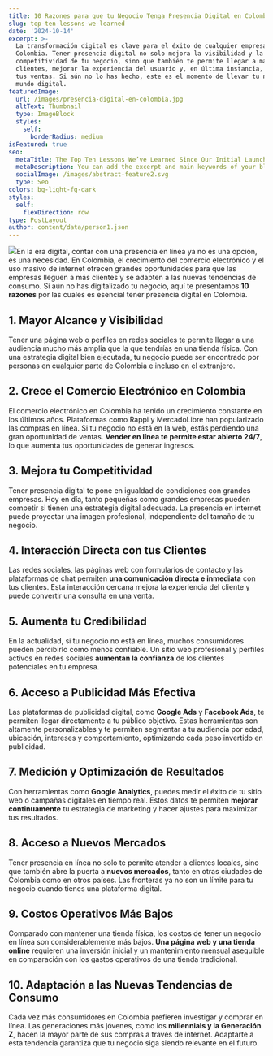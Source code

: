 ```yaml
---
title: 10 Razones para que tu Negocio Tenga Presencia Digital en Colombia
slug: top-ten-lessons-we-learned
date: '2024-10-14'
excerpt: >-
  La transformación digital es clave para el éxito de cualquier empresa en
  Colombia. Tener presencia digital no solo mejora la visibilidad y la
  competitividad de tu negocio, sino que también te permite llegar a más
  clientes, mejorar la experiencia del usuario y, en última instancia, aumentar
  tus ventas. Si aún no lo has hecho, este es el momento de llevar tu negocio al
  mundo digital.
featuredImage:
  url: /images/presencia-digital-en-colombia.jpg
  altText: Thumbnail
  type: ImageBlock
  styles:
    self:
      borderRadius: medium
isFeatured: true
seo:
  metaTitle: The Top Ten Lessons We’ve Learned Since Our Initial Launch
  metaDescription: You can add the excerpt and main keywords of your blog post here.
  socialImage: /images/abstract-feature2.svg
  type: Seo
colors: bg-light-fg-dark
styles:
  self:
    flexDirection: row
type: PostLayout
author: content/data/person1.json
---
```

![](/images/presencia-digital-en-colombia.jpg)En la era digital, contar con una presencia en línea ya no es una opción, es una necesidad. En Colombia, el crecimiento del comercio electrónico y el uso masivo de internet ofrecen grandes oportunidades para que las empresas lleguen a más clientes y se adapten a las nuevas tendencias de consumo. Si aún no has digitalizado tu negocio, aquí te presentamos **10 razones** por las cuales es esencial tener presencia digital en Colombia.

## 1. **Mayor Alcance y Visibilidad**

Tener una página web o perfiles en redes sociales te permite llegar a una audiencia mucho más amplia que la que tendrías en una tienda física. Con una estrategia digital bien ejecutada, tu negocio puede ser encontrado por personas en cualquier parte de Colombia e incluso en el extranjero.

## 2. **Crece el Comercio Electrónico en Colombia**

El comercio electrónico en Colombia ha tenido un crecimiento constante en los últimos años. Plataformas como Rappi y MercadoLibre han popularizado las compras en línea. Si tu negocio no está en la web, estás perdiendo una gran oportunidad de ventas. **Vender en línea te permite estar abierto 24/7**, lo que aumenta tus oportunidades de generar ingresos.

## 3. **Mejora tu Competitividad**

Tener presencia digital te pone en igualdad de condiciones con grandes empresas. Hoy en día, tanto pequeñas como grandes empresas pueden competir si tienen una estrategia digital adecuada. La presencia en internet puede proyectar una imagen profesional, independiente del tamaño de tu negocio.

## 4. **Interacción Directa con tus Clientes**

Las redes sociales, las páginas web con formularios de contacto y las plataformas de chat permiten **una comunicación directa e inmediata** con tus clientes. Esta interacción cercana mejora la experiencia del cliente y puede convertir una consulta en una venta.

## 5. **Aumenta tu Credibilidad**

En la actualidad, si tu negocio no está en línea, muchos consumidores pueden percibirlo como menos confiable. Un sitio web profesional y perfiles activos en redes sociales **aumentan la confianza** de los clientes potenciales en tu empresa.

## 6. **Acceso a Publicidad Más Efectiva**

Las plataformas de publicidad digital, como **Google Ads** y **Facebook Ads**, te permiten llegar directamente a tu público objetivo. Estas herramientas son altamente personalizables y te permiten segmentar a tu audiencia por edad, ubicación, intereses y comportamiento, optimizando cada peso invertido en publicidad.

## 7. **Medición y Optimización de Resultados**

Con herramientas como **Google Analytics**, puedes medir el éxito de tu sitio web o campañas digitales en tiempo real. Estos datos te permiten **mejorar continuamente** tu estrategia de marketing y hacer ajustes para maximizar tus resultados.

## 8. **Acceso a Nuevos Mercados**

Tener presencia en línea no solo te permite atender a clientes locales, sino que también abre la puerta a **nuevos mercados**, tanto en otras ciudades de Colombia como en otros países. Las fronteras ya no son un límite para tu negocio cuando tienes una plataforma digital.

## 9. **Costos Operativos Más Bajos**

Comparado con mantener una tienda física, los costos de tener un negocio en línea son considerablemente más bajos. **Una página web y una tienda online** requieren una inversión inicial y un mantenimiento mensual asequible en comparación con los gastos operativos de una tienda tradicional.

## 10. **Adaptación a las Nuevas Tendencias de Consumo**

Cada vez más consumidores en Colombia prefieren investigar y comprar en línea. Las generaciones más jóvenes, como los **millennials y la Generación Z**, hacen la mayor parte de sus compras a través de internet. Adaptarte a esta tendencia garantiza que tu negocio siga siendo relevante en el futuro.
